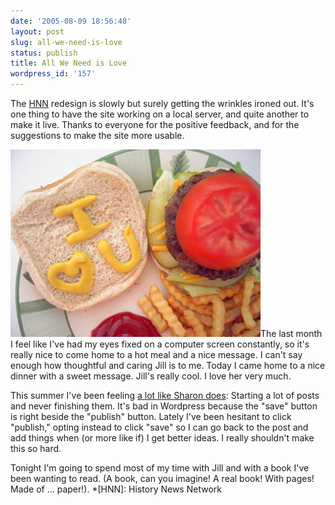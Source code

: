 ```yaml
---
date: '2005-08-09 18:56:48'
layout: post
slug: all-we-need-is-love
status: publish
title: All We Need is Love
wordpress_id: '157'
---
```


The [HNN](http://hnn.us) redesign is slowly but surely getting the wrinkles ironed out. It's one thing to have the site working on a local server, and quite another to make it live. Thanks to everyone for the positive feedback, and for the suggestions to make the site more usable.




![Jill made me a nice hamburger with 'I love you' written in mustard on the bun.](/i/iloveu.jpg)The last month I feel like I've had my eyes fixed on a computer screen constantly, so it's really nice to come home to a hot meal and a nice message. I can't say enough how thoughtful and caring Jill is to me. Today I came home to a nice dinner with a sweet message. Jill's really cool. I love her very much.




This summer I've been feeling [a lot like Sharon does](http://www.earlymodernweb.org.uk/emn/index.php/archives/2005/08/over-to-you/): Starting a lot of posts and never finishing them. It's bad in Wordpress because the "save" button is right beside the "publish" button. Lately I've been hesitant to click "publish," opting instead to click "save" so I can go back to the post and add things when (or more like if) I get better ideas. I really shouldn't make this so hard.




Tonight I'm going to spend most of my time with Jill and with a book I've been wanting to read. (A book, can you imagine! A real book! With pages! Made of ... paper!).
  *[HNN]: History News Network
